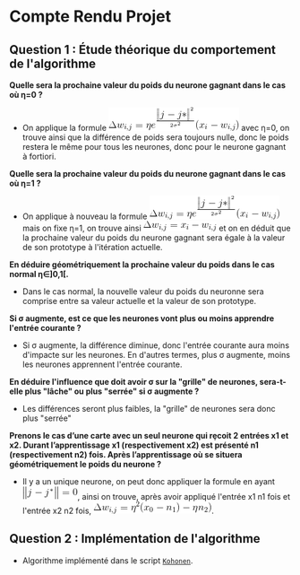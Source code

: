 # Compte Rendu Projet

[Eq1]: ./img/Eqn1.gif
[Eq2]: ./img/Eqn2.gif
[Eq3]: ./img/Eqn3.gif
[Eq4]: ./img/Eqn4.gif

[Kohonen]: ./kohonen_3.py

## Question 1 : Étude théorique du comportement de l'algorithme

**Quelle sera la prochaine valeur du poids du neurone gagnant dans le cas où η=0 ?**

+ On applique la formule ![Equation][Eq1] avec η=0, on trouve ainsi que la différence de poids sera toujours nulle, donc le poids restera le même pour tous les neurones, donc pour le neurone gagnant à fortiori.

**Quelle sera la prochaine valeur du poids du neurone gagnant dans le cas où η=1 ?**

+  On applique à nouveau la formule ![Equation][Eq1] mais on fixe η=1, on trouve ainsi ![Equation][Eq2] et on en déduit que la prochaine valeur du poids du neurone gagnant sera égale à la valeur de son prototype à l'itération actuelle.

**En déduire géométriquement la prochaine valeur du poids dans le cas normal η∈]0,1[.**

+  Dans le cas normal, la nouvelle valeur du poids du neuronne sera comprise entre sa valeur actuelle et la valeur de son prototype.

**Si σ augmente, est ce que les neurones vont plus ou moins apprendre l'entrée courante ?**

+  Si σ augmente, la différence diminue, donc l'entrée courante aura moins d'impacte sur les neurones. En d'autres termes, plus σ augmente, moins les neurones apprennent l'entrée courante.

**En déduire l'influence que doit avoir σ sur la "grille" de neurones, sera-t-elle plus "lâche" ou plus "serrée" si σ augmente ?**

+  Les différences seront plus faibles, la "grille" de neurones sera donc plus "serrée"

**Prenons le cas d’une carte avec un seul neurone qui rȩcoit 2 entrées x1 et x2. Durant l’apprentissage x1 (respectivement x2) est présenté n1 (respectivement n2) fois. Après l’apprentissage où se situera géométriquement le poids du neurone ?**

+ Il y a un unique neurone, on peut donc appliquer la formule en ayant ![Equation][Eq4], ainsi on trouve, après avoir appliqué l'entrée x1 n1 fois et l'entrée x2 n2 fois, ![Equation][Eq3].

## Question 2 : Implémentation de l'algorithme

+  Algorithme implémenté dans le script [```Kohonen```][kohonen].
